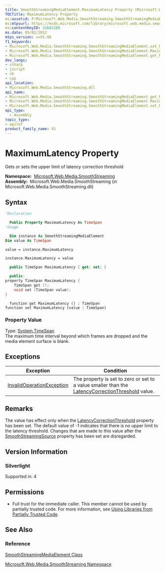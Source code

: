 ```yaml
---
title: SmoothStreamingMediaElement.MaximumLatency Property (Microsoft.Web.Media.SmoothStreaming)
TOCTitle: MaximumLatency Property
ms:assetid: P:Microsoft.Web.Media.SmoothStreaming.SmoothStreamingMediaElement.MaximumLatency
ms:mtpsurl: https://msdn.microsoft.com/library/microsoft.web.media.smoothstreaming.smoothstreamingmediaelement.maximumlatency(v=VS.90)
ms:contentKeyID: 32682289
ms.date: 05/02/2012
mtps_version: v=VS.90
f1_keywords:
- Microsoft.Web.Media.SmoothStreaming.SmoothStreamingMediaElement.set_MaximumLatency
- Microsoft.Web.Media.SmoothStreaming.SmoothStreamingMediaElement.MaximumLatency
- Microsoft.Web.Media.SmoothStreaming.SmoothStreamingMediaElement.get_MaximumLatency
dev_langs:
- csharp
- jscript
- vb
- cpp
api_location:
- Microsoft.Web.Media.SmoothStreaming.dll
api_name:
- Microsoft.Web.Media.SmoothStreaming.SmoothStreamingMediaElement.get_MaximumLatency
- Microsoft.Web.Media.SmoothStreaming.SmoothStreamingMediaElement.MaximumLatency
- Microsoft.Web.Media.SmoothStreaming.SmoothStreamingMediaElement.set_MaximumLatency
api_type:
  - Assembly
topic_type:
- apiref
product_family_name: VS
---
```


# MaximumLatency Property

Gets or sets the upper limit of latency correction threshold

**Namespace:**  [Microsoft.Web.Media.SmoothStreaming](microsoft-web-media-smoothstreaming-namespace_1.md)  
**Assembly:**  Microsoft.Web.Media.SmoothStreaming (in Microsoft.Web.Media.SmoothStreaming.dll)

## Syntax

```vb
'Declaration

  Public Property MaximumLatency As TimeSpan
'Usage

  Dim instance As SmoothStreamingMediaElement
Dim value As TimeSpan

value = instance.MaximumLatency

instance.MaximumLatency = value
```

```csharp
  public TimeSpan MaximumLatency { get; set; }
```

```cpp
  public:
property TimeSpan MaximumLatency {
    TimeSpan get ();
    void set (TimeSpan value);
}
```

```jscript
  function get MaximumLatency () : TimeSpan
function set MaximumLatency (value : TimeSpan)
```

### Property Value

Type: [System.TimeSpan](https://msdn.microsoft.com/library/269ew577)  
The maximum time interval beyond which frames are dropped and the media element surface is blank.  

## Exceptions

|Exception|Condition|
|--- |--- |
|[InvalidOperationException](https://msdn.microsoft.com/library/2asft85a)|The property is set to zero or set to a value smaller than the [LatencyCorrectionThreshold](smoothstreamingmediaelement-latencycorrectionthreshold-property-microsoft-web-media-smoothstreaming.md) value.|

## Remarks

The value has effect only when the [LatencyCorrectionThreshold](smoothstreamingmediaelement-latencycorrectionthreshold-property-microsoft-web-media-smoothstreaming.md) property has been set. The default value of -1 indicates that there is no upper limit to the latency threshold. Changes that are made to this value after the [SmoothStreamingSource](smoothstreamingmediaelement-smoothstreamingsource-property-microsoft-web-media-smoothstreaming_1.md) property has been set are disregarded.

## Version Information

### Silverlight

Supported in: 4  

## Permissions

  - Full trust for the immediate caller. This member cannot be used by partially trusted code. For more information, see [Using Libraries from Partially Trusted Code](https://msdn.microsoft.com/library/8skskf63).

## See Also

### Reference

[SmoothStreamingMediaElement Class](smoothstreamingmediaelement-class-microsoft-web-media-smoothstreaming_1.md)

[Microsoft.Web.Media.SmoothStreaming Namespace](microsoft-web-media-smoothstreaming-namespace_1.md)
